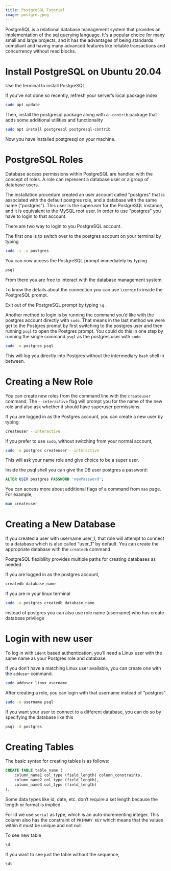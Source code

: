 ```yaml
---
title: PostgreSQL Tutorial
image: postgre.jpeg
---
```



PostgreSQL is a relational database management system that provides an implementation of the sql querying language.
It's a popular choice for many small and large projects,
and it has the advantages of being standards compliant and having many advanced features like reliable transactions and concurrency without read blocks.

# Install PostgreSQL on Ubuntu 20.04

Use the terminal to install PostgreSQL

If you’ve not done so recently, refresh your server’s local package index

```bash
sudo apt update
```

Then, install the postgresql package along with a `-contrib` package that adds some additional utilities and functionality

```bash
sudo apt install postgresql postgresql-contrib
```

Now you have installed postgresql on your machine.

# PostgreSQL Roles

Database access permissions within PostgreSQL are handled with the concept of roles. A role can represent a database user or a group of database users.

The installation procedure created an user account called "postgres" that is associated with the default postgres role, and a database with the same name ("postgres").
This user is the superuser for the PostgreSQL instance, and it is equivalent to the MySQL root user.
In order to use "postgres" you have to login to that account.

There are two way to login to you PostgreSQL account.

The first one is to switch over to the postgres account on your terminal by typing

```bash
sudo -i -u postgres
```

You can now access the PostgreSQL prompt immediately by typing

```bash
psql
```

From there you are free to interact with the database management system.

To know the details about the connection you can use `\conninfo` inside the PostgreSQL prompt.

Exit out of the PostgreSQL prompt by typing `\q` .

Another method to login is by running the command you’d like with the postgres account directly with `sudo`.
That means in the last method we were get to the Postgres prompt by first switching to the postgres user and then running `psql` to open the Postgres prompt.
You could do this in one step by running the single command `psql` as the postgres user with `sudo`

```bash
sudo -u postgres psql
```

This will log you directly into Postgres without the intermediary `bash` shell in between.

# Creating a New Role

You can create new roles from the command line with the `createuser` command.
The `--interactive` flag will prompt you for the name of the new role and also ask whether it should have superuser permissions.

If you are logged in as the Postgres account, you can create a new user by typing

```bash
createuser --interactive
```

if you prefer to use `sudo`, without switching from your normal account,

```bash
sudo -u postgres createuser --interactive
```

This will ask your name role and give choice to be a super user.

Inside the psql shell you can give the DB user postgres a password:

```sql
ALTER USER postgres PASSWORD 'newPassword';
```

You can access more about additional flags of a command from `man` page. For example,

```bash
man createuser
```

# Creating a New Database

If you created a user with username user_1, that role will attempt to connect to a database which is also called “user_1” by default.
You can create the appropriate database with the `createdb` command.

PostgreSQL flexibility provides multiple paths for creating databases as needed.

If you are logged in as the postgres account,

```bash
createdb database_name
```

If you are in your linux terminal

```bash
sudo -u postgres createdb database_name
```

instead of postgres you can also use role name (username) who has create database privilege

# Login with new user

To log in with `ident` based authentication, you’ll need a Linux user with the same name as your Postgres role and database.

If you don’t have a matching Linux user available, you can create one with the `adduser` command.

```bash
sudo adduser linux_username
```

After creating a role, you can login with that username instead of "postgres"

```bash
sudo -u username psql
```

If you want your user to connect to a different database, you can do so by specifying the database like this

```bash
psql -d postgres
```

# Creating Tables

The basic syntax for creating tables is as follows:

```sql
CREATE TABLE table_name (
    column_name1 col_type (field_length) column_constraints,
    column_name2 col_type (field_length),
    column_name3 col_type (field_length)
);
```

Some data types like id, date, etc. don’t require a set length because the length or format is implied.

For id we use `serial` as type, which is an auto-incrementing integer.
This column also has the constraint of `PRIMARY KEY` which means that the values within it must be unique and not null.

To see new table

```sql
\d
```

If you want to see just the table without the sequence,

```sql
\dt
```
